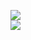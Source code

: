 [![](https://img.shields.io/badge/Made%20With-Github%20Spray-lightgrey.svg?style=for-the-badge&logo=github)](https://github.com/Annihil/github-spray#966)  
[![](https://i.imgur.com/2DrTn0Z.gif)](https://github.com/Annihil/github-spray)